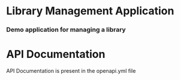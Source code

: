 # Library Management Application

### Demo application for managing a library

# API Documentation
API Documentation is present in the openapi.yml file
